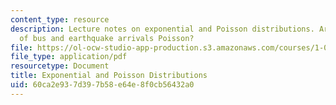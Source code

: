 ```yaml
---
content_type: resource
description: Lecture notes on exponential and Poisson distributions. Are the sequences
  of bus and earthquake arrivals Poisson?
file: https://ol-ocw-studio-app-production.s3.amazonaws.com/courses/1-010-uncertainty-in-engineering-fall-2008/60ca2e937d397b58e64e8f0cb56432a0_app_06.pdf
file_type: application/pdf
resourcetype: Document
title: Exponential and Poisson Distributions
uid: 60ca2e93-7d39-7b58-e64e-8f0cb56432a0
---
```

